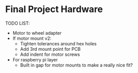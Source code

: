 # Final Project Hardware
TODO LIST:
 * Motor to wheel adapter
 * If motor mount v2:
     * Tighten tolerances around hex holes
     * Add 3rd mount point for PCB
     * Add indent for motor screws
 * For raspberry pi layer
     * Built in gap for motor mounts to make a really nice fit?